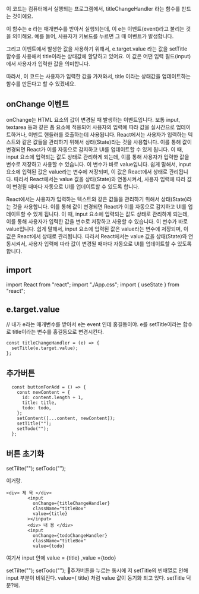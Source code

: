 이 코드는 컴퓨터에서 실행되는 프로그램에서, titleChangeHandler 라는 함수를 만드는 것이에요.

이 함수는 e 라는 매개변수를 받아서 실행되는데, 이 e는 이벤트(event)라고 불리는 것을 의미해요. 예를 들어, 사용자가 키보드를 누르면 그 때 이벤트가 발생합니다.

그리고 이벤트에서 발생한 값을 사용하기 위해서, e.target.value 라는 값을 setTitle 함수를 사용해서 title이라는 상태값에 할당하고 있어요. 이 값은 어떤 입력 필드(input)에서 사용자가 입력한 값을 의미합니다.

따라서, 이 코드는 사용자가 입력한 값을 가져와서, title 이라는 상태값을 업데이트하는 함수를 만든다고 할 수 있겠네요.

## onChange 이벤트

onChange는 HTML 요소의 값이 변경될 때 발생하는 이벤트입니다. 보통 input, textarea 등과 같은 폼 요소에 적용되어 사용자의 입력에 따라 값을 실시간으로 업데이트하거나, 이벤트 핸들러를 호출하는데 사용됩니다.
React에서는 사용자가 입력하는 텍스트와 같은 값들을 관리하기 위해서 상태(State)라는 것을 사용합니다. 이를 통해 값이 변경되면 React가 이를 자동으로 감지하고 UI를 업데이트할 수 있게 됩니다. 이 때, input 요소에 입력되는 값도 상태로 관리하게 되는데, 이를 통해 사용자가 입력한 값을 변수로 저장하고 사용할 수 있습니다. 이 변수가 바로 value입니다. 쉽게 말해서, input 요소에 입력된 값은 value라는 변수에 저장되며, 이 값은 React에서 상태로 관리됩니다. 따라서 React에서는 value 값을 상태(State)와 연동시켜서, 사용자 입력에 따라 값이 변경될 때마다 자동으로 UI를 업데이트할 수 있도록 합니다.

React에서는 사용자가 입력하는 텍스트와 같은 값들을 관리하기 위해서 상태(State)라는 것을 사용합니다. 이를 통해 값이 변경되면 React가 이를 자동으로 감지하고 UI를 업데이트할 수 있게 됩니다. 이 때, input 요소에 입력되는 값도 상태로 관리하게 되는데, 이를 통해 사용자가 입력한 값을 변수로 저장하고 사용할 수 있습니다. 이 변수가 바로 value입니다. 쉽게 말해서, input 요소에 입력된 값은 value라는 변수에 저장되며, 이 값은 React에서 상태로 관리됩니다. 따라서 React에서는 value 값을 상태(State)와 연동시켜서, 사용자 입력에 따라 값이 변경될 때마다 자동으로 UI를 업데이트할 수 있도록 합니다.

## import

import React from "react";
import "./App.css";
import { useState } from "react";

## e.target.value

// 내가 e라는 매개변수를 받아서 e는 event 인데 홍길동이야. e를 setTitle이라는 함수로 title이라는 변수를 홍길동으로 변경시킨다.

```
const titleChangeHandler = (e) => {
  setTitle(e.target.value);
};
```

## 추가버튼

```
  const buttonForAdd = () => {
    const newContent = {
      id: content.length + 1,
      title: title,
      todo: todo,
    };
    setContent([...content, newContent]);
    setTitle("");
    setTodo("");
  };
```

## 버튼 초기화

setTilte("");
setTodo("");

이거랑.

```
<div> 제 목 </div>
        <input
          onChange={titleChangeHandler}
          className="titleBox"
          value={title}
        ></input>
        <div> 내 용 </div>
        <input
          onChange={todoChangeHandler}
          className="titleBox"
          value={todo}
```

여기서 input 안에 value = {title} ,value ={todo}

setTilte("");
setTodo("");
추가버튼을 누르는 동시에 저 setTitle의 빈배열로 인해 input 부분이 비워진다.
value={ title} 처럼 value 값이 동기화 되고 있다. setTitle 덕분?에.
